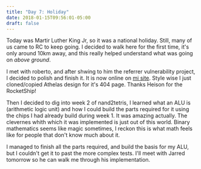 ```yaml
---
title: "Day 7: Holiday"
date: 2018-01-15T09:56:01-05:00
draft: false
---
```


Today was Martir Luther King Jr, so it was a national holiday. Still, many of us came to RC to keep going. I decided to walk here for the first time, it's only around 10km away, and this really helped understand what was going on *above ground*. 

I met with roberto, and after shwing to him the referrer vulnerability project, I decided to polish and finish it.
It is now online on [mi site](http://safesite.ondoheer.com). Style wise I just cloned/copied Athelas design for it's 404 page. Thanks Heison for the RocketShip!

Then I decided to dig into week 2 of nand2tetris, I learned what an ALU is (arithmetic logic unit) and how I could build the parts required for it using the chips I had already build during week 1. It was amazing actually. The clevernes whith which it was implemented is just out of this world. Binary mathematics seems like magic sometimes, I reckon this is what math feels like for people that don't know much about it.

I managed to finish all the parts required, and build the basis for my ALU, but I couldn't get it to past the more complex tests. I'll meet with Jarred tomorrow so he can walk me through his implementation.